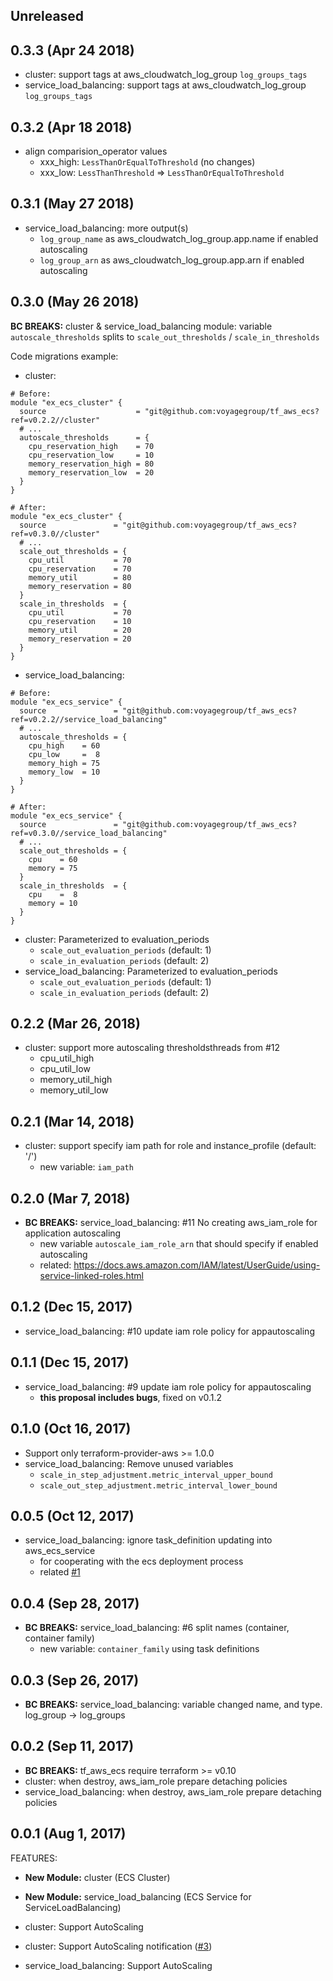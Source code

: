 ## Unreleased

## 0.3.3 (Apr 24 2018)

* cluster: support tags at aws_cloudwatch_log_group `log_groups_tags`
* service_load_balancing: support tags at aws_cloudwatch_log_group `log_groups_tags`

## 0.3.2 (Apr 18 2018)

* align comparision_operator values
  * xxx_high: `LessThanOrEqualToThreshold` (no changes)
  * xxx_low:  `LessThanThreshold` => `LessThanOrEqualToThreshold`

## 0.3.1 (May 27 2018)

* service_load_balancing: more output(s)
  * `log_group_name` as aws_cloudwatch_log_group.app.name if enabled autoscaling
  * `log_group_arn`  as aws_cloudwatch_log_group.app.arn  if enabled autoscaling

## 0.3.0 (May 26 2018)

**BC BREAKS:** cluster & service_load_balancing module: variable `autoscale_thresholds` splits
to `scale_out_thresholds` / `scale_in_thresholds`

Code migrations example:

- cluster:

```hcl
# Before:
module "ex_ecs_cluster" {
  source                    = "git@github.com:voyagegroup/tf_aws_ecs?ref=v0.2.2//cluster"
  # ...
  autoscale_thresholds      = {
    cpu_reservation_high    = 70
    cpu_reservation_low     = 10
    memory_reservation_high = 80
    memory_reservation_low  = 20
  }
}

# After:
module "ex_ecs_cluster" {
  source               = "git@github.com:voyagegroup/tf_aws_ecs?ref=v0.3.0//cluster"
  # ...
  scale_out_thresholds = {
    cpu_util           = 70
    cpu_reservation    = 70
    memory_util        = 80
    memory_reservation = 80
  }
  scale_in_thresholds  = {
    cpu_util           = 70
    cpu_reservation    = 10
    memory_util        = 20
    memory_reservation = 20
  }
}
```

- service_load_balancing:

```hcl
# Before:
module "ex_ecs_service" {
  source               = "git@github.com:voyagegroup/tf_aws_ecs?ref=v0.2.2//service_load_balancing"
  # ...
  autoscale_thresholds = {
    cpu_high    = 60
    cpu_low     =  8
    memory_high = 75
    memory_low  = 10
  }
}

# After:
module "ex_ecs_service" {
  source               = "git@github.com:voyagegroup/tf_aws_ecs?ref=v0.3.0//service_load_balancing"
  # ...
  scale_out_thresholds = {
    cpu    = 60
    memory = 75
  }
  scale_in_thresholds  = {
    cpu    =  8
    memory = 10
  }
}
```

* cluster: Parameterized to evaluation_periods
  * `scale_out_evaluation_periods` (default: 1)
  * `scale_in_evaluation_periods` (default: 2)
* service_load_balancing: Parameterized to evaluation_periods
  * `scale_out_evaluation_periods` (default: 1)
  * `scale_in_evaluation_periods` (default: 2)

## 0.2.2 (Mar 26, 2018)

* cluster: support more autoscaling thresholdsthreads from #12
  * cpu_util_high
  * cpu_util_low
  * memory_util_high
  * memory_util_low

## 0.2.1 (Mar 14, 2018)

* cluster: support specify iam path for role and instance_profile (default: '/')
  * new variable: `iam_path`

## 0.2.0 (Mar 7, 2018)

* **BC BREAKS:** service_load_balancing: #11 No creating aws_iam_role for application autoscaling
  * new variable `autoscale_iam_role_arn` that should specify if enabled autoscaling
  * related: https://docs.aws.amazon.com/IAM/latest/UserGuide/using-service-linked-roles.html

## 0.1.2 (Dec 15, 2017)

* service_load_balancing: #10 update iam role policy for appautoscaling

## 0.1.1 (Dec 15, 2017)

* service_load_balancing: #9 update iam role policy for appautoscaling
  * **this proposal includes bugs**, fixed on v0.1.2

## 0.1.0 (Oct 16, 2017)

* Support only terraform-provider-aws >= 1.0.0
* service_load_balancing: Remove unused variables
  * `scale_in_step_adjustment.metric_interval_upper_bound`
  * `scale_out_step_adjustment.metric_interval_lower_bound`

## 0.0.5 (Oct 12, 2017)

* service_load_balancing: ignore task_definition updating into aws_ecs_service
  * for cooperating with the ecs deployment process
  * related [#1](https://github.com/voyagegroup/tf_aws_ecs/issues/1)

## 0.0.4 (Sep 28, 2017)

* **BC BREAKS:** service_load_balancing: #6 split names (container, container family)
  * new variable: `container_family` using task definitions

## 0.0.3 (Sep 26, 2017)

* **BC BREAKS:** service_load_balancing: variable changed name, and type. log_group -> log_groups

## 0.0.2 (Sep 11, 2017)

* **BC BREAKS:** tf_aws_ecs require terraform >= v0.10
* cluster: when destroy, aws_iam_role prepare detaching policies
* service_load_balancing: when destroy, aws_iam_role prepare detaching policies

## 0.0.1 (Aug 1, 2017)

FEATURES:

* **New Module:** cluster (ECS Cluster)
* **New Module:** service_load_balancing (ECS Service for ServiceLoadBalancing)

* cluster: Support AutoScaling
* cluster: Support AutoScaling notification ([#3](https://github.com/voyagegroup/tf_aws_ecs/pull/3))
* service_load_balancing: Support AutoScaling

